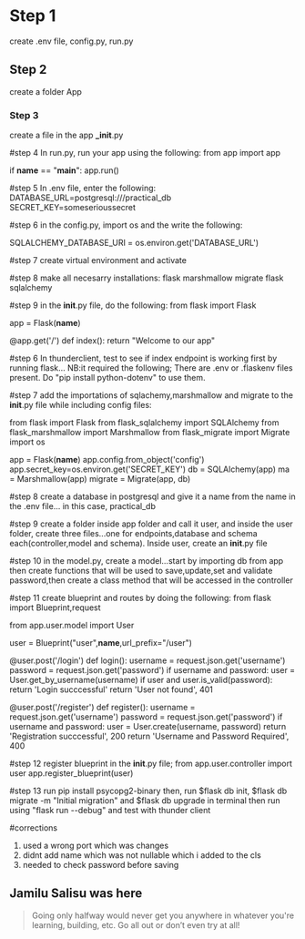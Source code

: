 # Step 1

create .env file, config.py, run.py

## Step 2

create a folder App

### Step 3

create a file in the app **\_init**.py

#step 4
In run.py, run your app using the following:
from app import app

if **name** == "**main**":
app.run()

#step 5
In .env file, enter the following:
DATABASE_URL=postgresql:///practical_db
SECRET_KEY=someserioussecret

#step 6
in the config.py, import os and the write the following:

SQLALCHEMY_DATABASE_URI = os.environ.get('DATABASE_URL')

#step 7
create virtual environment and activate

#step 8
make all necesarry installations:
flask
marshmallow
migrate
flask sqlalchemy

#step 9
in the **init**.py file, do the following:
from flask import Flask

app = Flask(**name**)

@app.get('/')
def index():
return "Welcome to our app"

#step 6
In thunderclient, test to see if index endpoint is working first by running flask...
NB:it required the following; There are .env or .flaskenv files present. Do "pip install python-dotenv" to use them.

#step 7
add the importations of sqlachemy,marshmallow and migrate to the **init**.py file while including config files:

from flask import Flask
from flask_sqlalchemy import SQLAlchemy
from flask_marshmallow import Marshmallow
from flask_migrate import Migrate
import os

app = Flask(**name**)
app.config.from_object('config')
app.secret_key=os.environ.get('SECRET_KEY')
db = SQLAlchemy(app)
ma = Marshmallow(app)
migrate = Migrate(app, db)

#step 8
create a database in postgresql and give it a name from the name in the .env file... in this case, practical_db

#step 9
create a folder inside app folder and call it user, and inside the user folder, create three files...one for endpoints,database and schema each(controller,model and schema). Inside user, create an **init**.py file

#step 10
in the model.py, create a model...start by importing db from app
then create functions that will be used to save,update,set and validate password,then create a class method that will be accessed in the controller

#step 11
create blueprint and routes by doing the following:
from flask import Blueprint,request

from app.user.model import User

user = Blueprint("user",**name**,url_prefix="/user")

@user.post('/login')
def login():
username = request.json.get('username')
password = request.json.get('password')
if username and password:
user = User.get_by_username(username)
if user and user.is_valid(password):
return 'Login succcessful'
return 'User not found', 401

@user.post('/register')
def register():
username = request.json.get('username')
password = request.json.get('password')
if username and password:
user = User.create(username, password)
return 'Registration succcessful', 200
return 'Username and Password Required', 400

#step 12
register blueprint in the **init**.py file;
from app.user.controller import user
app.register_blueprint(user)

#step 13
run pip install psycopg2-binary then,
run $flask db init, $flask db migrate -m "Initial migration" and $flask db upgrade in terminal then run using "flask run --debug" and test with thunder client

#corrections

1. used a wrong port which was changes
2. didnt add name which was not nullable which i added to the cls
3. needed to check password before saving

## Jamilu Salisu was here

> Going only halfway would never get you anywhere in whatever you're learning, building, etc. Go all out or don’t even try at all!
